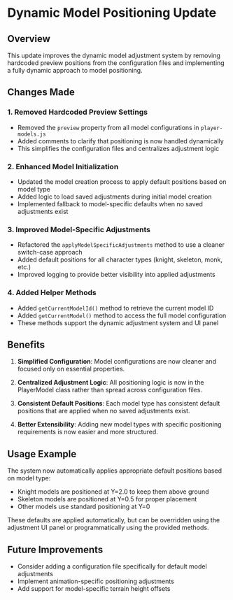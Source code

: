 # Dynamic Model Positioning Update

## Overview
This update improves the dynamic model adjustment system by removing hardcoded preview positions from the configuration files and implementing a fully dynamic approach to model positioning.

## Changes Made

### 1. Removed Hardcoded Preview Settings
- Removed the `preview` property from all model configurations in `player-models.js`
- Added comments to clarify that positioning is now handled dynamically
- This simplifies the configuration files and centralizes adjustment logic

### 2. Enhanced Model Initialization
- Updated the model creation process to apply default positions based on model type
- Added logic to load saved adjustments during initial model creation
- Implemented fallback to model-specific defaults when no saved adjustments exist

### 3. Improved Model-Specific Adjustments
- Refactored the `applyModelSpecificAdjustments` method to use a cleaner switch-case approach
- Added default positions for all character types (knight, skeleton, monk, etc.)
- Improved logging to provide better visibility into applied adjustments

### 4. Added Helper Methods
- Added `getCurrentModelId()` method to retrieve the current model ID
- Added `getCurrentModel()` method to access the full model configuration
- These methods support the dynamic adjustment system and UI panel

## Benefits

1. **Simplified Configuration**: Model configurations are now cleaner and focused only on essential properties.

2. **Centralized Adjustment Logic**: All positioning logic is now in the PlayerModel class rather than spread across configuration files.

3. **Consistent Default Positions**: Each model type has consistent default positions that are applied when no saved adjustments exist.

4. **Better Extensibility**: Adding new model types with specific positioning requirements is now easier and more structured.

## Usage Example

The system now automatically applies appropriate default positions based on model type:

- Knight models are positioned at Y=2.0 to keep them above ground
- Skeleton models are positioned at Y=0.5 for proper placement
- Other models use standard positioning at Y=0

These defaults are applied automatically, but can be overridden using the adjustment UI panel or programmatically using the provided methods.

## Future Improvements

- Consider adding a configuration file specifically for default model adjustments
- Implement animation-specific positioning adjustments
- Add support for model-specific terrain height offsets